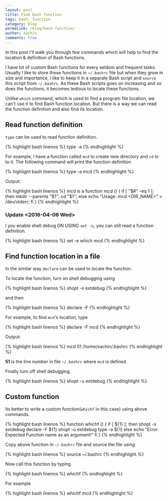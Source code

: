 ```yaml
---
layout: post
title: Find bash function
tags: bash, function
category: blog
permalink: /blog/bash-function/
author: sachin
comments: true
---
```


In this post I'll walk you through few commands which will help to
find the location & definition of Bash functions.

I have lot of custom Bash functions for every seldom and frequent
tasks. Usually I like to store these functions in `~/.bashrc` file but
when they grow in size and importance, I like to keep it in a separate
Bash script and `source` this script from `~/.bashrc`. As these Bash
scripts goes on increasing and so does the functions, it becomes
tedious to locate these functions.

Unlike `which` command, which is used to find a program file location,
we can't use it to find Bash function location. But there is a way we can
read the function definition and also find its location.

## Read function definition

`type` can be used to read function definition.

{% highlight bash linenos %}
type -a <FUNCTION-NAME>
{% endhighlight %}

For example, I have a function called `mcd` to create new directory
and `cd` in to it. The following command will print the function
definition

{% highlight bash linenos %}
type -a mcd
{% endhighlight %}

Output:

{% highlight bash linenos %}
mcd is a function
mcd () {
if [ "$#" -eq 1 ]; then
	mkdir --parents "$1";
	cd "$1";
else
	echo "Usage: mcd <DIR_NAME>" > /dev/stderr;
fi
}
{% endhighlight %}



### Update <2016-04-06 Wed>

I you enable shell debug ON USING `set -e`, you can still read a
function definition.

{% highlight bash linenos %}
set -e
which mcd
{% endhighlight %}

## Find function location in a file

In the similar way `declare` can be used to locate the function.

To locate the function, turn on shell debugging using

{% highlight bash linenos %}
shopt -s extdebug
{% endhighlight %}

and then

{% highlight bash linenos %}
declare -F <FUNCTION-NAME>
{% endhighlight %}

For example, to find `mcd`'s location, type

{% highlight bash linenos %}
declare -F mcd
{% endhighlight %}

Output:

{% highlight bash linenos %}
mcd 51 /home/sachin/.bashrc
{% endhighlight %}

**51** is the line number in file `~/.bashrc` where `mcd` is defined.

Finally turn off shell debugging.

{% highlight bash linenos %}
shopt -u extdebug
{% endhighlight %}

## Custom function

Its better to write a custom function(`whichf` in this case) using
above commands.

{% highlight bash linenos %}
function whichf () {
if [ ${1} ]; then
	shopt -s extdebug
	declare -F ${1}
	shopt -u extdebug
	type -a ${1}
else
	echo "Error: Expected Function name as an argument!"
fi
}
{% endhighlight %}

Copy above function in `~/.bashrc` file and source the file using

{% highlight bash linenos %}
source ~/.bashrc
{% endhighlight %}

Now call this function by typing

{% highlight bash linenos %}
whichf <FUNCTION-NAME>
{% endhighlight %}

For example

{% highlight bash linenos %}
whichf mcd
{% endhighlight %}

